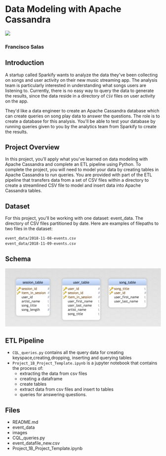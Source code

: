 # Data Modeling with Apache Cassandra
![](https://upload.wikimedia.org/wikipedia/commons/thumb/5/5e/Cassandra_logo.svg/1920px-Cassandra_logo.svg.png)


### Francisco Salas
  
## Introduction
A startup called Sparkify wants to analyze the data they've been collecting on songs and user activity on their new music streaming app. The analysis team is particularly interested in understanding what songs users are listening to. Currently, there is no easy way to query the data to generate the results, since the data reside in a directory of `CSV` files on user activity on the app.

They'd like a data engineer to create an Apache Cassandra database which can create queries on song play data to answer the questions. The role is to create a database for this analysis. You'll be able to test your database by running queries given to you by the analytics team from Sparkify to create the results.


## Project Overview

In this project, you'll apply what you've learned on data modeling with Apache Cassandra and complete an ETL pipeline using Python. To complete the project, you will need to model your data by creating tables in Apache Cassandra to run queries. You are provided with part of the ETL pipeline that transfers data from a set of CSV files within a directory to create a streamlined CSV file to model and insert data into Apache Cassandra tables.


## Dataset
For this project, you'll be working with one dataset: event_data. The directory of CSV files partitioned by date. Here are examples of filepaths to two files in the dataset:
```bash
event_data/2018-11-08-events.csv
event_data/2018-11-09-events.csv
```
## Schema
![](images/cassandra_schema.png)

## ETL Pipeline
- `CQL_queries.py` contains all the query data for creating keyspace,creating,dropping, inserting and querying tables
- `Project_1B_Project_Template.ipynb` is a jupyter notebook that contains the process of:
  - extracting the data from csv files
  - creating a dataframe
  - create tables
  - extract data from csv files and insert to tables
  - queries for answering questions. 
## Files
- README.md
- event_data
- images
- CQL_queries.py
- event_datafile_new.csv
- Project_1B_Project_Template.ipynb